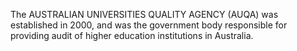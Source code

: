 The AUSTRALIAN UNIVERSITIES QUALITY AGENCY (AUQA) was established in 2000, and was the government body responsible for providing audit of higher education institutions in Australia.
